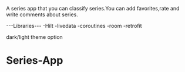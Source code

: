 A series app that you can classify series.You can add favorites,rate and write comments about series.




---Libraries--- 
-Hilt
-livedata
-coroutines
-room
-retrofit

dark/light theme option


# Series-App
